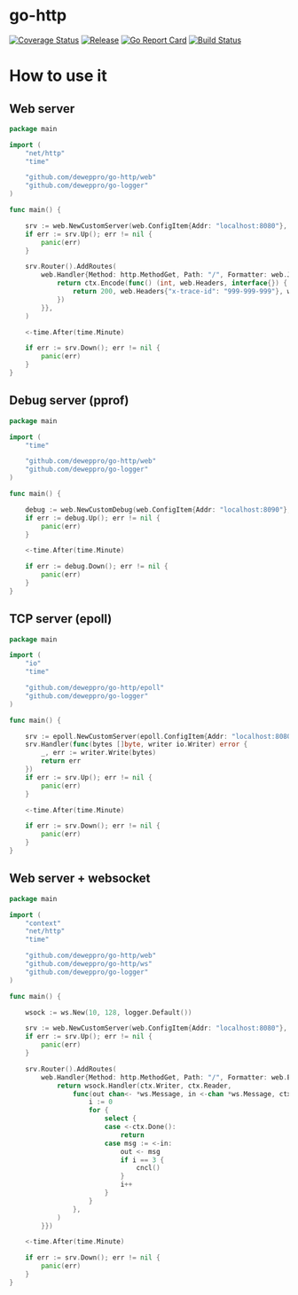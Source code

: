 # go-http

[![Coverage Status](https://coveralls.io/repos/github/deweppro/go-http/badge.svg?branch=main)](https://coveralls.io/github/deweppro/go-http?branch=main)
[![Release](https://img.shields.io/github/release/deweppro/go-http.svg?style=flat-square)](https://github.com/deweppro/go-http/releases/latest)
[![Go Report Card](https://goreportcard.com/badge/github.com/deweppro/go-http)](https://goreportcard.com/report/github.com/deweppro/go-http)
[![Build Status](https://travis-ci.com/deweppro/go-http.svg?branch=main)](https://travis-ci.com/deweppro/go-http)

# How to use it

## Web server

```go
package main

import (
	"net/http"
	"time"

	"github.com/deweppro/go-http/web"
	"github.com/deweppro/go-logger"
)

func main() {

	srv := web.NewCustomServer(web.ConfigItem{Addr: "localhost:8080"}, logger.Default())
	if err := srv.Up(); err != nil {
		panic(err)
	}

	srv.Router().AddRoutes(
		web.Handler{Method: http.MethodGet, Path: "/", Formatter: web.JSONFormatter, Call: func(ctx *web.Context) error {
			return ctx.Encode(func() (int, web.Headers, interface{}) {
				return 200, web.Headers{"x-trace-id": "999-999-999"}, web.ResponseModel{Data: 911}
			})
		}},
	)

	<-time.After(time.Minute)

	if err := srv.Down(); err != nil {
		panic(err)
	}
}

```

## Debug server (pprof)

```go
package main

import (
	"time"

	"github.com/deweppro/go-http/web"
	"github.com/deweppro/go-logger"
)

func main() {

	debug := web.NewCustomDebug(web.ConfigItem{Addr: "localhost:8090"}, logger.Default())
	if err := debug.Up(); err != nil {
		panic(err)
	}

	<-time.After(time.Minute)

	if err := debug.Down(); err != nil {
		panic(err)
	}
}
```

## TCP server (epoll)

```go
package main

import (
	"io"
	"time"

	"github.com/deweppro/go-http/epoll"
	"github.com/deweppro/go-logger"
)

func main() {

	srv := epoll.NewCustomServer(epoll.ConfigItem{Addr: "localhost:8080"}, logger.Default())
	srv.Handler(func(bytes []byte, writer io.Writer) error {
		_, err := writer.Write(bytes)
		return err
	})
	if err := srv.Up(); err != nil {
		panic(err)
	}

	<-time.After(time.Minute)

	if err := srv.Down(); err != nil {
		panic(err)
	}
}

```

## Web server + websocket

```go
package main

import (
	"context"
	"net/http"
	"time"

	"github.com/deweppro/go-http/web"
	"github.com/deweppro/go-http/ws"
	"github.com/deweppro/go-logger"
)

func main() {

	wsock := ws.New(10, 128, logger.Default())

	srv := web.NewCustomServer(web.ConfigItem{Addr: "localhost:8080"}, logger.Default())
	if err := srv.Up(); err != nil {
		panic(err)
	}

	srv.Router().AddRoutes(
		web.Handler{Method: http.MethodGet, Path: "/", Formatter: web.EmptyFormatter, Call: func(ctx *web.Context) error {
			return wsock.Handler(ctx.Writer, ctx.Reader,
				func(out chan<- *ws.Message, in <-chan *ws.Message, ctx context.Context, cncl context.CancelFunc) {
					i := 0
					for {
						select {
						case <-ctx.Done():
							return
						case msg := <-in:
							out <- msg
							if i == 3 {
								cncl()
							}
							i++
						}
					}
				},
			)
		}})

	<-time.After(time.Minute)

	if err := srv.Down(); err != nil {
		panic(err)
	}
}

```